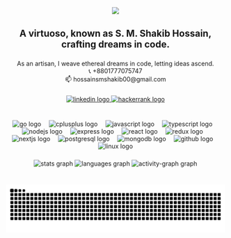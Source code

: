 <div align="center">
  <img height="200" src="https://media.giphy.com/media/HscDLzkO8EOTmgkhQP/giphy.gif?cid=ecf05e47cmiyvan0o9hos601t0ciwdvulazcg11fgml5kkr0&ep=v1_gifs_search&rid=giphy.gif&ct=g"  />
</div>

###

<h2 align="center">A virtuoso, known as S. M. Shakib Hossain, crafting dreams in code.</h2>

###

<p align="center">As an artisan, I weave ethereal dreams in code, letting ideas ascend.<br>📞 +8801777075747<br>📫 hossainsmshakib00@gmail.com</p>

###

<div align="center">
  <a href="https://www.linkedin.com/in/hossainsmshakib/" target="_blank">
    <img src="https://raw.githubusercontent.com/maurodesouza/profile-readme-generator/master/src/assets/icons/social/linkedin/default.svg" width="52" height="40" alt="linkedin logo"  />
  </a>
  <a href="https://www.hackerrank.com/profile/_TheOne_" target="_blank">
    <img src="https://raw.githubusercontent.com/maurodesouza/profile-readme-generator/master/src/assets/icons/social/hackerrank/default.svg" width="52" height="40" alt="hackerrank logo"  />
  </a>
</div>


###

<br clear="both">

<div align="center">
  <img src="https://skillicons.dev/icons?i=go" height="40" alt="go logo"  />
  <img width="10" />
  <img src="https://skillicons.dev/icons?i=cpp" height="40" alt="cplusplus logo"  />
  <img width="10" />
  <img src="https://skillicons.dev/icons?i=js" height="40" alt="javascript logo"  />
  <img width="10" />
  <img src="https://skillicons.dev/icons?i=ts" height="40" alt="typescript logo"  />
  <img width="10" />
  <img src="https://skillicons.dev/icons?i=nodejs" height="40" alt="nodejs logo"  />
  <img width="10" />
  <img src="https://skillicons.dev/icons?i=express" height="40" alt="express logo"  />
  <img width="10" />
  <img src="https://skillicons.dev/icons?i=react" height="40" alt="react logo"  />
  <img width="10" />
  <img src="https://skillicons.dev/icons?i=redux" height="40" alt="redux logo"  />
  <img width="10" />
  <img src="https://skillicons.dev/icons?i=nextjs" height="40" alt="nextjs logo"  />
  <img width="10" />
  <img src="https://skillicons.dev/icons?i=postgres" height="40" alt="postgresql logo"  />
  <img width="10" />
  <img src="https://skillicons.dev/icons?i=mongodb" height="40" alt="mongodb logo"  />
  <img width="10" />
  <img src="https://skillicons.dev/icons?i=github" height="40" alt="github logo"  />
  <img width="10" />
  <img src="https://skillicons.dev/icons?i=linux" height="40" alt="linux logo"  />
</div>

###

<div align="center">
  <img src="https://github-readme-stats.vercel.app/api?username=hossainsmshakib&hide_title=false&hide_rank=false&show_icons=true&include_all_commits=true&count_private=true&disable_animations=false&theme=vue-dark&locale=en&hide_border=true" height="150" alt="stats graph"  />
  <img src="https://github-readme-stats.vercel.app/api/top-langs?username=hossainsmshakib&locale=en&hide_title=false&layout=compact&card_width=320&langs_count=6&theme=vue-dark&hide_border=true" height="150" alt="languages graph"  />
  <img src="https://github-readme-activity-graph.vercel.app/graph?username=hossainsmshakib&area=true&hide_border=true&hide_title=false&theme=vue" height="150" alt="activity-graph graph"  />
</div>

###

<br clear="both">

<img src="https://raw.githubusercontent.com/hossainsmshakib/hossainsmshakib/output/snake.svg" alt="Snake animation" />

###
